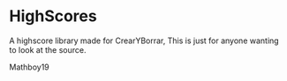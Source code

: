 HighScores
==========

A highscore library made for CrearYBorrar, This is just for anyone wanting to look at the source.

Mathboy19
